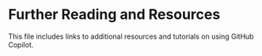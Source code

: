 # Further Reading and Resources
This file includes links to additional resources and tutorials on using GitHub Copilot.

